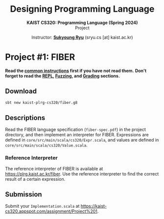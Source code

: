 <div align=center>
  <h1>
    Designing Programming Language
  </h1>
  <p>
    <b>KAIST CS320: Programming Language (Spring 2024)</b><br>
    Project
  </p>
</div>

<div align=center>
  <p>
    Instructor: <a href=https://plrg.kaist.ac.kr/ryu target="_blank"><b>Sukyoung Ryu</b></a> (sryu.cs [at] kaist.ac.kr)<br>
  </p>
</div>


# Project #1: FIBER

**Read the [common instructions](https://github.com/kaist-plrg-cs320/assignment-docs) first if you have not read them.**
**Don't forget to read the
[REPL](https://github.com/kaist-plrg-cs320/assignment-docs#repl),
[Fuzzing](https://github.com/kaist-plrg-cs320/assignment-docs#fuzzing), and
[Grading](https://github.com/kaist-plrg-cs320/assignment-docs#grading)
sections.**

## Download 

```bash
sbt new kaist-plrg-cs320/fiber.g8
```

## Descriptions

Read the FIBER language specification (`fiber-spec.pdf`) in the project directory,
and then implement an interpreter for FIBER.
Expressions are defined in `core/src/main/scala/cs320/Expr.scala`,
and values are defined in `core/src/main/scala/cs320/Value.scala`.

### Reference Interpreter

The reference interpreter of FIBER is available at <https://plrg.kaist.ac.kr/fiber>.
Use the reference interpreter to find the correct result of a certain expression.

## Submission

Submit your `Implementation.scala` at
<https://kaist-cs320.appspot.com/assignment/Project%201>.
